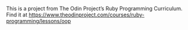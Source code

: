 This is a project from The Odin Project’s Ruby Programming Curriculum. Find it at https://www.theodinproject.com/courses/ruby-programming/lessons/oop
